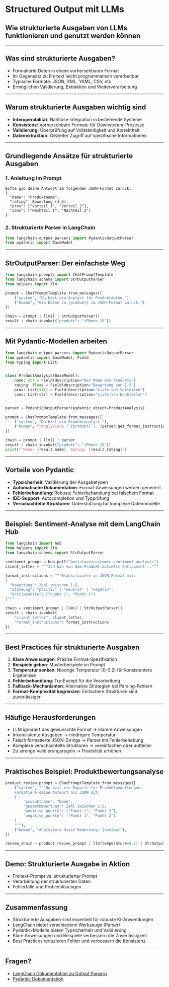 # Structured Output mit LLMs

## Wie strukturierte Ausgaben von LLMs funktionieren und genutzt werden können

---

## Was sind strukturierte Ausgaben?

* Formatierte Daten in einem vorhersehbaren Format
* Im Gegensatz zu Freitext leicht programmatisch verarbeitbar
* Typische Formate: JSON, XML, YAML, CSV, etc.
* Ermöglichen Validierung, Extraktion und Weiterverarbeitung

---

## Warum strukturierte Ausgaben wichtig sind

* **Interoperabilität:** Nahtlose Integration in bestehende Systeme
* **Konsistenz:** Vorhersehbare Formate für Downstream-Prozesse
* **Validierung:** Überprüfung auf Vollständigkeit und Korrektheit
* **Datenextraktion:** Gezielter Zugriff auf spezifische Informationen

---

## Grundlegende Ansätze für strukturierte Ausgaben

### 1. Anleitung im Prompt

```
Bitte gib deine Antwort im folgenden JSON-Format zurück:
{
  "name": "Produktname",
  "rating": Bewertung (1-5),
  "pros": ["Vorteil 1", "Vorteil 2"],
  "cons": ["Nachteil 1", "Nachteil 2"]
}
```

### 2. Strukturierte Parser in LangChain

```python
from langchain.output_parsers import PydanticOutputParser
from pydantic import BaseModel
```

---

## StrOutputParser: Der einfachste Weg

```python
from langchain.prompts import ChatPromptTemplate
from langchain.schema import StrOutputParser
from helpers import llm

prompt = ChatPromptTemplate.from_messages([
    ("system", "Du bist ein Analyst für Produktdaten."),
    ("human", "Gib Daten zu {produkt} im JSON-Format zurück.")
])

chain = prompt | llm() | StrOutputParser()
result = chain.invoke({"produkt": "iPhone 15"})
```

---

## Mit Pydantic-Modellen arbeiten

```python
from langchain.output_parsers import PydanticOutputParser
from pydantic import BaseModel, Field
from typing import List


class ProductAnalysis(BaseModel):
    name: str = Field(description="Der Name des Produkts")
    rating: float = Field(description="Bewertung von 1-5")
    pros: List[str] = Field(description="Liste von Vorteilen")
    cons: List[str] = Field(description="Liste von Nachteilen")


parser = PydanticOutputParser(pydantic_object=ProductAnalysis)

prompt = ChatPromptTemplate.from_messages([
    ("system", "Du bist ein Produktanalyst."),
    ("human", f"Analysiere {'{produkt}'}. {parser.get_format_instructions()}")
])

chain = prompt | llm() | parser
result = chain.invoke({"produkt": "iPhone 15"})
print(f"Name: {result.name}, Rating: {result.rating}")
```

---

## Vorteile von Pydantic

* **Typsicherheit**: Validierung der Ausgabetypen
* **Automatische Dokumentation**: Format-Anweisungen werden generiert
* **Fehlerbehandlung**: Robuste Fehlerbehandlung bei falschem Format
* **IDE-Support**: Autocompletion und Typprüfung
* **Verschachtelte Strukturen**: Unterstützung für komplexe Datenmodelle

---

## Beispiel: Sentiment-Analyse mit dem LangChain Hub

```python
from langchain import hub
from helpers import llm
from langchain.schema import StrOutputParser

sentiment_prompt = hub.pull("borislove/customer-sentiment-analysis")
client_letter = """Ich bin von dem Produkt zutiefst enttäuscht..."""

format_instructions = """Klassifiziere in JSON-Format mit:
{
  "bewertung": Zahl zwischen 1-5,
  "stimmung": "positiv" | "neutral" | "negativ",
  "kritikpunkte": ["Punkt 1", "Punkt 2"]
}"""

chain = sentiment_prompt | llm() | StrOutputParser()
result = chain.invoke({
    "client_letter": client_letter,
    "format_instructions": format_instructions
})
```

---

## Best Practices für strukturierte Ausgaben

1. **Klare Anweisungen**: Präzise Format-Spezifikation
2. **Beispiele geben**: Musterbeispiele im Prompt
3. **Temperatur senken**: Niedrige Temperatur (0-0.2) für konsistentere
   Ergebnisse
4. **Fehlerbehandlung**: Try-Except für die Verarbeitung
5. **Fallback-Mechanismen**: Alternative Strategien bei Parsing-Fehlern
6. **Format-Komplexität begrenzen**: Einfachere Strukturen sind zuverlässiger

---

## Häufige Herausforderungen

* LLM ignoriert das gewünschte Format → klarere Anweisungen
* Inkonsistente Ausgaben → niedrigere Temperatur
* Falsch formatierte JSON-Strings → Parser mit Fehlerbehebung
* Komplexe verschachtelte Strukturen → vereinfachen oder aufteilen
* Zu strenge Validierungsregeln → Flexibilität erhöhen

---

## Praktisches Beispiel: Produktbewertungsanalyse

```python
product_review_prompt = ChatPromptTemplate.from_messages([
    ("system", """Du bist ein Experte für Produktbewertungen. 
    Formatiere deine Antwort als JSON mit:
    {
        "produktname": "Name",
        "gesamtbewertung": Zahl zwischen 1-5,
        "positive_punkte": ["Punkt 1", "Punkt 2"],
        "negative_punkte": ["Punkt 1", "Punkt 2"]
    }
    """),
    ("human", "Analysiere diese Bewertung: {review}"),
])

review_chain = product_review_prompt | llm(temperature=0.1) | StrOutputParser()
```

---

## Demo: Strukturierte Ausgabe in Aktion

* Freitext-Prompt vs. strukturierter Prompt
* Verarbeitung der strukturierten Daten
* Fehlerfälle und Problemlösungen

---

## Zusammenfassung

* Strukturierte Ausgaben sind essentiell für robuste KI-Anwendungen
* LangChain bietet verschiedene Werkzeuge (Parser)
* Pydantic-Modelle bieten Typsicherheit und Validierung
* Klare Anweisungen und Beispiele verbessern die Zuverlässigkeit
* Best Practices reduzieren Fehler und verbessern die Konsistenz

---

## Fragen?

* [LangChain Dokumentation zu Output Parsern](https://python.langchain.com/docs/modules/model_io/output_parsers/)
* [Pydantic Dokumentation](https://docs.pydantic.dev/)
